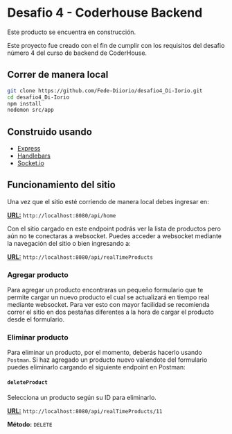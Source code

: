 # Desafio 4 - Coderhouse Backend

Este producto se encuentra en construcción.

Este proyecto fue creado con el fin de cumplir con los requisitos del desafio número 4 del curso de backend de CoderHouse.

## Correr de manera local
```bash
git clone https://github.com/Fede-Diiorio/desafio4_Di-Iorio.git
cd desafio4_Di-Iorio
npm install
nodemon src/app
```

## Construido usando

- [Express](https://www.npmjs.com/package/express)
- [Handlebars](https://handlebarsjs.com/guide/)
- [Socket.io](https://socket.io/docs/v4/)

## Funcionamiento del sitio

Una vez que el sitio esté corriendo de manera local debes ingresar en:

[**URL:**](http://localhost:8080/api/home) `http://localhost:8080/api/home`

Con el sitio cargado en este endpoint podrás ver la lista de productos pero aún no te conectaras a websocket. 
Puedes acceder a websocket mediante la navegación del sitio o bien ingresando a: 

[**URL:**](http://localhost:8080/api/realTimeProducts) `http://localhost:8080/api/realTimeProducts`

### Agregar producto

Para agregar un producto encontraras un pequeño formulario que te permite cargar un nuevo producto el cual se actualizará en tiempo real mediante websocket.
Para ver esto con mayor facilidad se recomienda correr el sitio en dos pestañas diferentes a la hora de cargar el producto desde el formulario.

### Eliminar producto

Para eliminar un producto, por el momento, deberás hacerlo usando `Postman`.
Si haz agregado un producto nuevo valiendote del formulario puedes eliminarlo cargando el siguiente endpoint en Postman:

#### `deleteProduct`

Selecciona un producto según su ID para eliminarlo.

[**URL:**](http://localhost:8080/api/realTimeProducts/11) `http://localhost:8080/api/realTimeProducts/11`

**Método:** `DELETE`